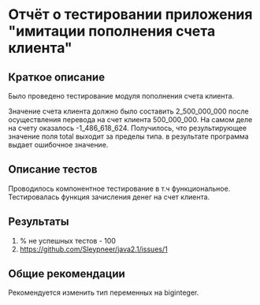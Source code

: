 # Отчёт о тестировании приложения "имитации пополнения счета клиента"

## Краткое описание

Было проведено  тестирование модуля пополнения счета клиента.

Значение счета клиента должно было составить 2_500_000_000 после осуществления перевода на счет клиента 500_000_000.
На самом деле на счету оказалось -1_486_618_624. 
Получилось, что результирующее значение поля total выходит за пределы типа. в результате программа выдает ошибочное значение.


## Описание тестов

Проводилось компонентное тестирование в т.ч функциональное. Тестировалась функция зачисления денег на счет клиента. 


## Результаты

1. % не успешных тестов - 100
2. https://github.com/Sleypneer/java2.1/issues/1

## Общие рекомендации

Рекомендуется изменить тип переменных на biginteger.